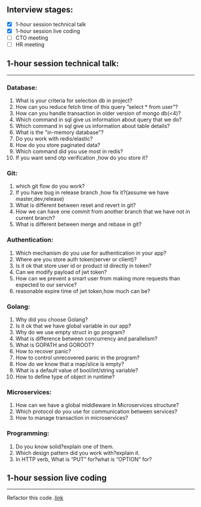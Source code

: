 ## Interview stages:

- [x] 1-hour session technical talk
- [x] 1-hour session live coding
- [ ] CTO meeting
- [ ] HR meeting

## 1-hour session technical talk:
---
### Database:
1. What is your criteria for selection db in project?
1. How can you reduce fetch time of this query ”select * from user”?
1. How can you handle transaction in older version of mongo db(<4)?
1. Which command in sql give us information about query that we do?
1. Which command in sql give us information about table details?
1. What is the "in-memory database"?
1. Do you work with redis/elastic?
1. How do you store paginated data?
1. Which command did you use most in redis?
1. If you want send otp verification ,how do you store it?

### Git:
1. which git flow do you work?
1. If you have bug in release branch ,how fix it?(assume we have master,dev,release)
1. What is different between reset and revert in git?
1. How we can have one commit from another branch that we have not in current branch?
1. What is different between merge and rebase in git?

### Authentication:
1. Which mechanism do you use for authentication in your app?
1. Where are you store auth token(server or client)?
1. Is it ok that store user id or product id directly in token?
1. Can we modify payload of jwt token?
1. How can we prevent a smart user from making more requests than expected to our service?
1. reasonable expire time of jwt token,how much can be?

### Golang:
1. Why did you choose Golang?
1. Is it ok that we have global variable in our app?
1. Why do we use empty struct in go program?
1. What is difference between concurrency and parallelism?
1. What is GOPATH and GOROOT?
1. How to recover panic?
1. How to control unrecovered panic in the program?
1. How do we know that a map/slice is empty?
1. What is a default value of bool/int/string variable?
1. How to define type of object in runtime?

### Microservices:
1. How can we have a global middleware in Microservices structure?
1. Which protocol do you use for communication between services?
1. How to manage transaction in microservices?

### Programming:
1. Do you know solid?explain one of them.
1. Which design pattern did you work with?explain it.
1. In HTTP verb, What is “PUT” for?what is “OPTION” for?

## 1-hour session live coding
---
Refactor this code .[link](https://github.com/snappmarket/Challenge-Go-1)